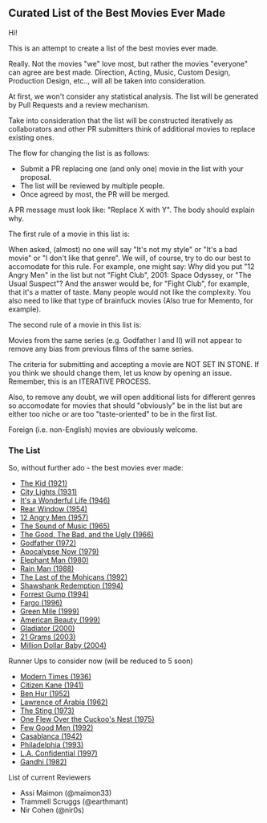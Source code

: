 ## Curated List of the Best Movies Ever Made

Hi! 

This is an attempt to create a list of the best movies ever made. 

Really. Not the movies "we" love most, but rather the movies "everyone" can agree are best made. Direction, Acting, Music, Custom Design, Production Design, etc.., will all be taken into consideration.

At first, we won't consider any statistical analysis. The list will be generated by Pull Requests and a review mechanism.

Take into consideration that the list will be constructed iteratively as collaborators and other PR submitters think of additional movies to replace existing ones.

The flow for changing the list is as follows:

* Submit a PR replacing one (and only one) movie in the list with your proposal.
* The list will be reviewed by multiple people.
* Once agreed by most, the PR will be merged.

A PR message must look like: "Replace X with Y". The body should explain why.

The first rule of a movie in this list is: 

When asked, (almost) no one will say "It's not my style" or "It's a bad movie" or "I don't like that genre". We will, of course, try to do our best to accomodate for this rule.
For example, one might say: Why did you put "12 Angry Men" in the list but not "Fight Club", 2001: Space Odyssey, or "The Usual Suspect"? And the answer would be, for "Fight Club", for example, that it's a matter of taste. Many people would not like the complexity. You also need to like that type of brainfuck movies (Also true for Memento, for example).

The second rule of a movie in this list is:

Movies from the same series (e.g. Godfather I and II) will not appear to remove any bias from previous films of the same series.

The criteria for submitting and accepting a movie are NOT SET IN STONE. If you think we should change them, let us know by opening an issue. Remember, this is an ITERATIVE PROCESS.

Also, to remove any doubt, we will open additional lists for different genres so accomodate for movies that should "obviously" be in the list but are either too niche or are too "taste-oriented" to be in the first list.

Foreign (i.e. non-English) movies are obviously welcome.

### The List

So, without further ado - the best movies ever made:

* [The Kid (1921)](http://www.imdb.com/title/tt0012349/)
* [City Lights (1931)](http://www.imdb.com/title/tt0021749/)
* [It's a Wonderful Life (1946)](http://www.imdb.com/title/tt0038650/)
* [Rear Window (1954)](http://www.imdb.com/title/tt0047396/)
* [12 Angry Men (1957)](http://www.imdb.com/title/tt0050083/)
* [The Sound of Music (1965)](http://www.imdb.com/title/tt0059742/)
* [The Good, The Bad, and the Ugly (1966)](http://www.imdb.com/title/tt0060196/)
* [Godfather (1972)](http://www.imdb.com/title/tt0068646/)
* [Apocalypse Now (1979)](http://www.imdb.com/title/tt0078788/)
* [Elephant Man (1980)](http://www.imdb.com/title/tt0080678/)
* [Rain Man (1988)](http://www.imdb.com/title/tt0095953/)
* [The Last of the Mohicans (1992)](http://www.imdb.com/title/tt0104691/)
* [Shawshank Redemption (1994)](http://www.imdb.com/title/tt0111161/)
* [Forrest Gump (1994)](http://www.imdb.com/title/tt0109830/)
* [Fargo (1996)](http://www.imdb.com/title/tt0116282/)
* [Green Mile (1999)](http://www.imdb.com/title/tt0120689/)
* [American Beauty (1999)](http://www.imdb.com/title/tt0169547/)
* [Gladiator (2000)](http://www.imdb.com/title/tt0172495/)
* [21 Grams (2003)](http://www.imdb.com/title/tt0315733/)
* [Million Dollar Baby (2004)](http://www.imdb.com/title/tt0405159/)

Runner Ups to consider now (will be reduced to 5 soon)

* [Modern Times (1936)](http://www.imdb.com/title/tt0027977/)
* [Citizen Kane (1941)](http://www.imdb.com/title/tt0033467/)
* [Ben Hur (1952)](http://www.imdb.com/title/tt0052618/)
* [Lawrence of Arabia (1962)](http://www.imdb.com/title/tt0056172/)
* [The Sting (1973)](http://www.imdb.com/title/tt0070735/)
* [One Flew Over the Cuckoo's Nest (1975)](http://www.imdb.com/title/tt0073486/)
* [Few Good Men (1992)](http://www.imdb.com/title/tt0104257/)
* [Casablanca (1942)](http://www.imdb.com/title/tt0034583/)
* [Philadelphia (1993)](http://www.imdb.com/title/tt0107818/)
* [L.A. Confidential (1997)](http://www.imdb.com/title/tt0119488/)
* [Gandhi (1982)](http://www.imdb.com/title/tt0083987/)


List of current Reviewers

* Assi Maimon (@maimon33)
* Trammell Scruggs (@earthmant)
* Nir Cohen (@nir0s)
